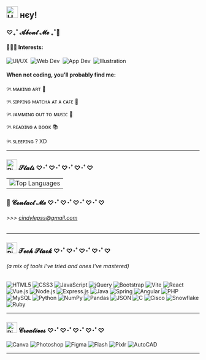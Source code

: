## <img src="https://img.icons8.com/fluency/48/000000/hello-kitty.png" width="30" height="30" alt="Hello Kitty"  />   нєу! 

### ♡₊˚ 𝓐𝓫𝓸𝓾𝓽 𝓜𝓮  ₊˚🎀 

#### 👩🏻‍💻 Interests:
<div style="display: flex; flex-wrap: wrap; gap: 8px;">
  <img src="https://img.shields.io/badge/🎨_UI/UX-FFC0CB?style=flat&logo=adobexd&logoColor=white" alt="UI/UX">
  <img src="https://img.shields.io/badge/💻_Web_Dev-61DAFB?style=flat&logo=react&logoColor=white" alt="Web Dev">
  <img src="https://img.shields.io/badge/📱_App_Dev-02569B?style=flat&logo=flutter&logoColor=white" alt="App Dev">
  <img src="https://img.shields.io/badge/✏️_Illustration-FF9EB6?style=flat&logo=adobe_illustrator&logoColor=white" alt="Illustration">
</div>


#### When not coding, you’ll probably find me:

୨ৎ ᴍᴀᴋɪɴɢ ᴀʀᴛ 🎨

୨ৎ ꜱɪᴘᴘɪɴɢ ᴍᴀᴛᴄʜᴀ ᴀᴛ ᴀ ᴄᴀꜰᴇ 🍵

୨ৎ ᴊᴀᴍᴍɪɴɢ ᴏᴜᴛ ᴛᴏ ᴍᴜꜱɪᴄ 🎸

୨ৎ ʀᴇᴀᴅɪɴɢ ᴀ ʙᴏᴏᴋ 📚

୨ৎ ꜱʟᴇᴇᴘɪɴɢ ? XD 



---
### <img src="https://cdn-icons-png.flaticon.com/512/12709/12709566.png" width="28" height="28" alt="Pink bow"/> 𝓢𝓽𝓪𝓽𝓼    ♡･ﾟ♡･ﾟ♡･ﾟ♡･ﾟ♡

<table>
  <tr>
    <td>
      <img src="https://github-readme-stats.vercel.app/api/top-langs/?username=missglasses&layout=compact&hide_border=true&title_color=e25098&text_color=333333&bg_color=ffffff&langs_count=6&hide=css,scss" alt="Top Languages" />
    </td>
  </tr>
</table>



### 💌 𝓒𝓸𝓷𝓽𝓪𝓬𝓽 𝓜𝓮    ♡･ﾟ♡･ﾟ♡･ﾟ♡･ﾟ♡

###### >>> cindylepss@gmail.com


---

### <img src="https://cdn-icons-png.flaticon.com/512/12709/12709566.png" width="28" height="28" alt="Pink bow"/> 𝓣𝓮𝓬𝓱 𝓢𝓽𝓪𝓬𝓴    ♡･ﾟ♡･ﾟ♡･ﾟ♡･ﾟ♡
###### (a mix of tools I've tried and ones I've mastered)

![HTML5](https://img.shields.io/badge/html5-%23E34F26.svg?style=for-the-badge&logo=html5&logoColor=white) ![CSS3](https://img.shields.io/badge/css3-%231572B6.svg?style=for-the-badge&logo=css3&logoColor=white) ![JavaScript](https://img.shields.io/badge/javascript-%23323330.svg?style=for-the-badge&logo=javascript&logoColor=%23F7DF1E) ![jQuery](https://img.shields.io/badge/jquery-%230769AD.svg?style=for-the-badge&logo=jquery&logoColor=white) ![Bootstrap](https://img.shields.io/badge/bootstrap-%23563D7C.svg?style=for-the-badge&logo=bootstrap&logoColor=white) ![Vite](https://img.shields.io/badge/vite-646CFF?style=for-the-badge&logo=vite&logoColor=FFD62E) ![React](https://img.shields.io/badge/react-%2320232a.svg?style=for-the-badge&logo=react&logoColor=%2361DAFB) ![Vue.js](https://img.shields.io/badge/vue.js-35495E?style=for-the-badge&logo=vue.js&logoColor=4FC08D)
 ![Node.js](https://img.shields.io/badge/node.js-339933?style=for-the-badge&logo=nodedotjs&logoColor=white) ![Express.js](https://img.shields.io/badge/express.js-%23404d59.svg?style=for-the-badge&logo=express&logoColor=%2361DAFB) ![Java](https://img.shields.io/badge/java-%23ED8B00.svg?style=for-the-badge&logo=openjdk&logoColor=white) ![Spring](https://img.shields.io/badge/spring-%236DB33F.svg?style=for-the-badge&logo=spring&logoColor=white) ![Angular](https://img.shields.io/badge/angular-%23DD0031.svg?style=for-the-badge&logo=angular&logoColor=white)
 ![PHP](https://img.shields.io/badge/php-%23777BB4.svg?style=for-the-badge&logo=php&logoColor=white) ![MySQL](https://img.shields.io/badge/mysql-%2300f.svg?style=for-the-badge&logo=mysql&logoColor=white) ![Python](https://img.shields.io/badge/python-3670A0?style=for-the-badge&logo=python&logoColor=ffdd54) ![NumPy](https://img.shields.io/badge/numpy-%23013243.svg?style=for-the-badge&logo=numpy&logoColor=white) ![Pandas](https://img.shields.io/badge/pandas-%23150458.svg?style=for-the-badge&logo=pandas&logoColor=white) ![JSON](https://img.shields.io/badge/json-%23000000.svg?style=for-the-badge&logo=json&logoColor=white) ![C](https://img.shields.io/badge/C-%2300599C.svg?style=for-the-badge&logo=c&logoColor=white) ![Cisco](https://img.shields.io/badge/cisco-%23004997.svg?style=for-the-badge&logo=cisco&logoColor=white) ![Snowflake](https://img.shields.io/badge/Snowflake-29B5E8?style=for-the-badge&logo=snowflake&logoColor=white) ![Ruby](https://img.shields.io/badge/ruby-%23CC342D.svg?style=for-the-badge&logo=ruby&logoColor=white)


---
### <img src="https://cdn-icons-png.flaticon.com/512/12709/12709566.png" width="28" height="28" alt="Pink bow"/> 𝓒𝓻𝓮𝓪𝓽𝓲𝓿𝓮𝓼    ♡･ﾟ♡･ﾟ♡･ﾟ♡･ﾟ♡ 

![Canva](https://img.shields.io/badge/Canva-%2300C4CC.svg?style=for-the-badge&logo=Canva&logoColor=white)  ![Photoshop](https://img.shields.io/badge/Adobe%20Photoshop-31A8FF.svg?style=for-the-badge&logo=Adobe%20Photoshop&logoColor=white)  ![Figma](https://img.shields.io/badge/Figma-%23F24E1E.svg?style=for-the-badge&logo=figma&logoColor=white)  ![Flash](https://img.shields.io/badge/Adobe%20Flash-F01529.svg?style=for-the-badge&logo=adobe&logoColor=white) ![Pixlr](https://img.shields.io/badge/Pixlr-00B2FF.svg?style=for-the-badge&logo=pixlr&logoColor=white) ![AutoCAD](https://img.shields.io/badge/AutoCAD-%23E12020.svg?style=for-the-badge&logo=autodesk&logoColor=white)

---
